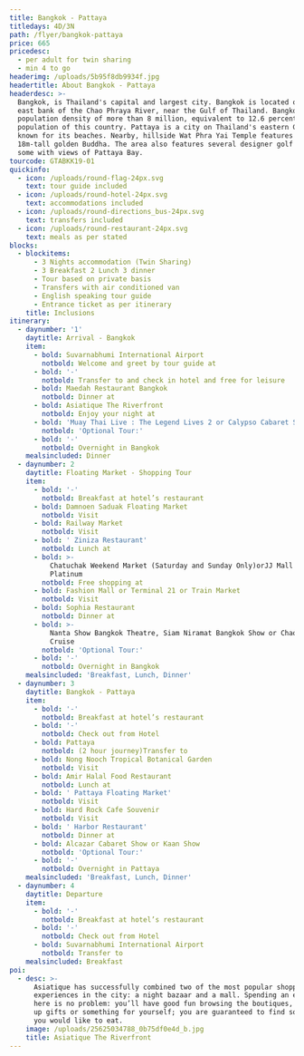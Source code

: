 ```yaml
---
title: Bangkok - Pattaya
titledays: 4D/3N
path: /flyer/bangkok-pattaya
price: 665
pricedesc:
  - per adult for twin sharing
  - min 4 to go
headerimg: /uploads/5b95f8db9934f.jpg
headertitle: About Bangkok - Pattaya
headerdesc: >-
  Bangkok, is Thailand's capital and largest city. Bangkok is located on the
  east bank of the Chao Phraya River, near the Gulf of Thailand. Bangkok has a
  population density of more than 8 million, equivalent to 12.6 percent of the
  population of this country. Pattaya is a city on Thailand's eastern Gulf coast
  known for its beaches. Nearby, hillside Wat Phra Yai Temple features an
  18m-tall golden Buddha. The area also features several designer golf courses,
  some with views of Pattaya Bay.
tourcode: GTABKK19-01
quickinfo:
  - icon: /uploads/round-flag-24px.svg
    text: tour guide included
  - icon: /uploads/round-hotel-24px.svg
    text: accommodations included
  - icon: /uploads/round-directions_bus-24px.svg
    text: transfers included
  - icon: /uploads/round-restaurant-24px.svg
    text: meals as per stated
blocks:
  - blockitems:
      - 3 Nights accommodation (Twin Sharing)
      - 3 Breakfast 2 Lunch 3 dinner
      - Tour based on private basis
      - Transfers with air conditioned van
      - English speaking tour guide
      - Entrance ticket as per itinerary
    title: Inclusions
itinerary:
  - daynumber: '1'
    daytitle: Arrival - Bangkok
    item:
      - bold: Suvarnabhumi International Airport
        notbold: Welcome and greet by tour guide at
      - bold: '-'
        notbold: Transfer to and check in hotel and free for leisure
      - bold: Maedah Restaurant Bangkok
        notbold: Dinner at
      - bold: Asiatique The Riverfront
        notbold: Enjoy your night at
      - bold: 'Muay Thai Live : The Legend Lives 2 or Calypso Cabaret Show'
        notbold: 'Optional Tour:'
      - bold: '-'
        notbold: Overnight in Bangkok
    mealsincluded: Dinner
  - daynumber: 2
    daytitle: Floating Market - Shopping Tour
    item:
      - bold: '-'
        notbold: Breakfast at hotel’s restaurant
      - bold: Damnoen Saduak Floating Market
        notbold: Visit
      - bold: Railway Market
        notbold: Visit
      - bold: ' Ziniza Restaurant'
        notbold: Lunch at
      - bold: >-
          Chatuchak Weekend Market (Saturday and Sunday Only)orJJ Mall or
          Platinum 
        notbold: Free shopping at
      - bold: Fashion Mall or Terminal 21 or Train Market
        notbold: Visit
      - bold: Sophia Restaurant
        notbold: Dinner at
      - bold: >-
          Nanta Show Bangkok Theatre, Siam Niramat Bangkok Show or Chao Phraya
          Cruise
        notbold: 'Optional Tour:'
      - bold: '-'
        notbold: Overnight in Bangkok
    mealsincluded: 'Breakfast, Lunch, Dinner'
  - daynumber: 3
    daytitle: Bangkok - Pattaya
    item:
      - bold: '-'
        notbold: Breakfast at hotel’s restaurant
      - bold: '-'
        notbold: Check out from Hotel
      - bold: Pattaya
        notbold: (2 hour journey)Transfer to
      - bold: Nong Nooch Tropical Botanical Garden
        notbold: Visit
      - bold: Amir Halal Food Restaurant
        notbold: Lunch at
      - bold: ' Pattaya Floating Market'
        notbold: Visit
      - bold: Hard Rock Cafe Souvenir
        notbold: Visit
      - bold: ' Harbor Restaurant'
        notbold: Dinner at
      - bold: Alcazar Cabaret Show or Kaan Show
        notbold: 'Optional Tour:'
      - bold: '-'
        notbold: Overnight in Pattaya
    mealsincluded: 'Breakfast, Lunch, Dinner'
  - daynumber: 4
    daytitle: Departure
    item:
      - bold: '-'
        notbold: Breakfast at hotel’s restaurant
      - bold: '-'
        notbold: Check out from Hotel
      - bold: Suvarnabhumi International Airport
        notbold: Transfer to
    mealsincluded: Breakfast
poi:
  - desc: >-
      Asiatique has successfully combined two of the most popular shopping
      experiences in the city: a night bazaar and a mall. Spending an evening
      here is no problem: you’ll have good fun browsing the boutiques, picking
      up gifts or something for yourself; you are guaranteed to find something
      you would like to eat. 
    image: /uploads/25625034788_0b75df0e4d_b.jpg
    title: Asiatique The Riverfront
---
```


